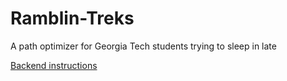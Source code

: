 # Ramblin-Treks
A path optimizer for Georgia Tech students trying to sleep in late


[Backend instructions](https://github.com/JasonGibson274/Ramblin-Treks/tree/master/backend)
